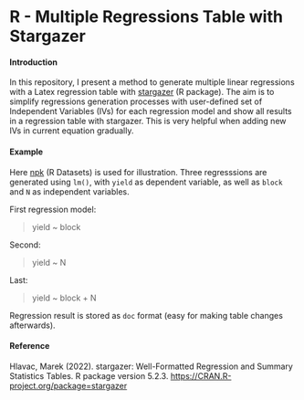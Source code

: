 # R - Multiple Regressions Table with Stargazer
#### Introduction

In this repository, I present a method to generate multiple linear regressions with a Latex regression table with [stargazer](https://cran.r-project.org/web/packages/stargazer/stargazer.pdf) (R package). The aim is to simplify regressions generation processes with user-defined set of Independent Variables (IVs) for each regression model and show all results in a regression table with stargazer. This is very helpful when adding new IVs in current equation gradually.

#### Example
Here [npk](https://stat.ethz.ch/R-manual/R-devel/library/datasets/html/npk.html) (R Datasets) is used for illustration. Three regresssions are generated using ```lm()```, with ```yield``` as dependent variable, as well as ```block``` and ```N``` as independent variables. 

First regression model:
> yield ~ block

Second:
> yield ~ N

Last:
> yield ~ block + N

Regression result is stored as ```doc``` format (easy for making table changes afterwards).

#### Reference
 Hlavac, Marek (2022). stargazer: Well-Formatted Regression and Summary Statistics Tables.
 R package version 5.2.3. https://CRAN.R-project.org/package=stargazer
